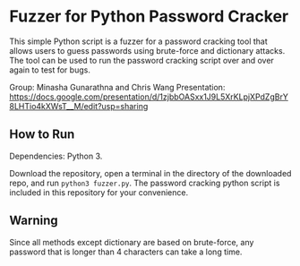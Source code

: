 # Fuzzer for Python Password Cracker

This simple Python script is a fuzzer for a password cracking tool that allows users to guess passwords using brute-force and dictionary attacks. The tool can be used to run the password cracking script over and over again to test for bugs.

Group: Minasha Gunarathna and Chris Wang
Presentation: https://docs.google.com/presentation/d/1zjbbOASxx1J9L5XrKLpjXPdZgBrY8LHTio4kXWsT__M/edit?usp=sharing

## How to Run

Dependencies: Python 3.

Download the repository, open a terminal in the directory of the downloaded repo, and run `python3 fuzzer.py`. The password cracking python script is included in this repository for your convenience.

## Warning

Since all methods except dictionary are based on brute-force, any password that is longer than 4 characters can take a long time.

